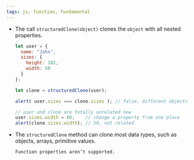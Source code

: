 ```yaml
---
tags: js, function, fundamental
---
```


- The call `structuredClone(object)` clones the `object` with all nested properties.
	```js
	let user = {
	  name: "John",
	  sizes: {
	    height: 182,
	    width: 50
	  }
	};
	
	let clone = structuredClone(user);
	
	alert( user.sizes === clone.sizes ); // false, different objects
	
	// user and clone are totally unrelated now
	user.sizes.width = 60;    // change a property from one place
	alert(clone.sizes.width); // 50, not related
	```
- The `structuredClone` method can clone most data types, such as objects, arrays, primitive values.
	```ad-note
	Function properties aren’t supported.
	```